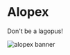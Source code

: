 Alopex
======
Don't be a lagopus!

![alopex banner](https://raw.github.com/TrilbyWhite/alopex/gh-pages/res/alopex.jpg)



